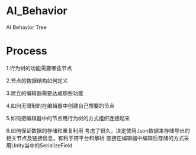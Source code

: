 # AI_Behavior
AI Behavior Tree

# Process
1.行为树的功能需要哪些节点

2.节点的数据结构如何定义

3.建立的编辑器需要达成那些功能

4.如何无限制的在编辑器中创建自己想要的节点

5.如何把编辑器中的节点用行为树的方式组织连接起来

6.如何保证数据的存储和重复利用
	考虑了很久，决定使用Json数据来存储导出的相关节点及链接信息，有利于跨平台和解析
	直接在编辑器中编辑后存储的方式采用Unity当中的SerializeField
